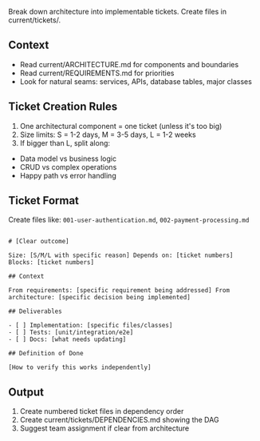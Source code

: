 Break down architecture into implementable tickets. Create files in current/tickets/.

## Context
- Read current/ARCHITECTURE.md for components and boundaries
- Read current/REQUIREMENTS.md for priorities
- Look for natural seams: services, APIs, database tables, major classes

## Ticket Creation Rules
1. One architectural component = one ticket (unless it's too big)
2. Size limits: S = 1-2 days, M = 3-5 days, L = 1-2 weeks
3. If bigger than L, split along:
  - Data model vs business logic
  - CRUD vs complex operations
  - Happy path vs error handling

## Ticket Format
Create files like: `001-user-authentication.md`, `002-payment-processing.md`

```

# [Clear outcome]

Size: [S/M/L with specific reason] Depends on: [ticket numbers] Blocks: [ticket numbers]

## Context

From requirements: [specific requirement being addressed] From architecture: [specific decision being implemented]

## Deliverables

- [ ] Implementation: [specific files/classes]
- [ ] Tests: [unit/integration/e2e]
- [ ] Docs: [what needs updating]

## Definition of Done

[How to verify this works independently]

```

## Output
1. Create numbered ticket files in dependency order
2. Create current/tickets/DEPENDENCIES.md showing the DAG
3. Suggest team assignment if clear from architecture
